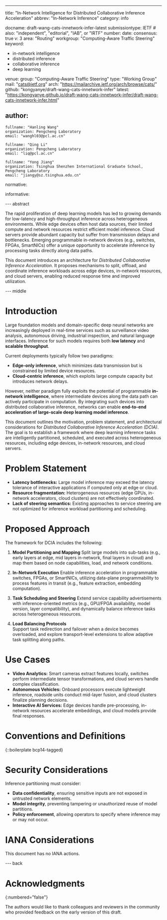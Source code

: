 ---
title: "In-Network Intelligence for Distributed Collaborative Inference Acceleration"
abbrev: "In-Network Inference"
category: info

docname: draft-wang-cats-innetwork-infer-latest
submissiontype: IETF  # also: "independent", "editorial", "IAB", or "IRTF"
number:
date:
consensus: true
v: 3
area: "Routing"
workgroup: "Computing-Aware Traffic Steering"
keyword:
 - in-network intelligence
 - distributed inference
 - collaborative inference
 - deep learning
   
venue:
  group: "Computing-Aware Traffic Steering"
  type: "Working Group"
  mail: "cats@ietf.org"
  arch: "https://mailarchive.ietf.org/arch/browse/cats/"
  github: "kongyanye/draft-wang-cats-innetwork-infer"
  latest: "https://kongyanye.github.io/draft-wang-cats-innetwork-infer/draft-wang-cats-innetwork-infer.html"

author:
 -
    fullname: "Hanling Wang"
    organization: Pengcheng Laboratory
    email: "wanghl03@pcl.ac.cn"
 
    fullname: "Qing Li"
    organization: Pengcheng Laboratory
    email: "liq@pcl.ac.cn"
 
    fullname: "Yong Jiang"
    organization: Tsinghua Shenzhen International Graduate School, Pengcheng Laboratory
    email: "jiangy@sz.tsinghua.edu.cn"
    
normative:

informative:

--- abstract

The rapid proliferation of deep learning models has led to growing demands for low-latency and high-throughput inference across heterogeneous environments. While edge devices often host data sources, their limited compute and network resources restrict efficient model inference. Cloud servers provide abundant capacity but suffer from transmission delays and bottlenecks. Emerging programmable in-network devices (e.g., switches, FPGAs, SmartNICs) offer a unique opportunity to accelerate inference by processing tasks directly along data paths.

This document introduces an architecture for *Distributed Collaborative Inference Acceleration*. It proposes mechanisms to split, offload, and
coordinate inference workloads across edge devices, in-network resources, and cloud servers, enabling reduced response time and improved utilization.

--- middle

# Introduction

Large foundation models and domain-specific deep neural networks are increasingly deployed in real-time services such as surveillance video analysis,
autonomous driving, industrial inspection, and natural language interfaces. Inference for such models requires both **low latency** and **scalable
throughput**.

Current deployments typically follow two paradigms:

* **Edge-only inference**, which minimizes data transmission but is constrained by limited device resources.
* **Cloud-centric inference**, which exploits large compute capacity but introduces network delays.

However, neither paradigm fully exploits the potential of programmable **in-network intelligence**, where intermediate devices along the data
path can actively participate in computation. By integrating such devices into distributed collaborative inference, networks can enable **end-to-end acceleration of large-scale deep learning model inference**.

This document outlines the motivation, problem statement, and architectural considerations for *Distributed Collaborative Inference Acceleration (DCIA)*. The goal is to establish a framework where deep learning inference tasks are intelligently partitioned, scheduled, and executed across heterogeneous resources, including edge devices, in-network resources, and cloud servers.

# Problem Statement

* **Latency bottlenecks:** Large model inference may exceed the latency tolerance of interactive applications if computed only at edge or cloud.
* **Resource fragmentation:** Heterogeneous resources (edge GPUs, in-network accelerators, cloud clusters) are not effectively coordinated.
* **Lack of steering semantics:** Existing approaches to service steering are not optimized for inference workload partitioning and scheduling.  

# Proposed Approach

The framework for DCIA includes the following:

1. **Model Partitioning and Mapping**
   Split large models into sub-tasks (e.g., early layers at edge, mid layers in-network, final layers in cloud) and map them based on
   node capabilities, load, and network conditions.

2. **In-Network Execution**
   Enable inference acceleration in programmable switches, FPGAs, or SmartNICs, utilizing data-plane programmability to process features in transit (e.g., feature extraction, embedding computation).

3. **Task Scheduling and Steering**
   Extend service capability advertisements with inference-oriented metrics (e.g., GPU/FPGA availability, model version, layer compatibility), and dynamically balance inference tasks across heterogeneous resources.

4. **Load Balancing Protocols**  
   Support task redirection and failover when a device becomes overloaded, and explore transport-level extensions to allow adaptive task splitting along paths.

# Use Cases

* **Video Analytics:** Smart cameras extract features locally, switches perform intermediate tensor transformations, and cloud servers handle
  complex classification.
* **Autonomous Vehicles:** Onboard processors execute lightweight inference, roadside units conduct mid-layer fusion, and cloud clusters
  finalize planning decisions.
* **Interactive AI Services:** Edge devices handle pre-processing, in-network resources accelerate embeddings, and cloud models provide
  final responses.

# Conventions and Definitions

{::boilerplate bcp14-tagged}


# Security Considerations

Inference partitioning must consider:

* **Data confidentiality**, ensuring sensitive inputs are not exposed in untrusted network elements.
* **Model integrity**, preventing tampering or unauthorized reuse of model partitions.
* **Policy enforcement**, allowing operators to specify where inference may or may not occur.


# IANA Considerations

This document has no IANA actions.


--- back

# Acknowledgments
{:numbered="false"}

The authors would like to thank colleagues and reviewers in the community who provided feedback on the early version of this draft.
